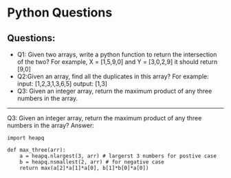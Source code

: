 # Python Questions #
## Questions: ##
* Q1:  Given two arrays, write a python function to return the intersection of the two? For example, X = [1,5,9,0] and Y = [3,0,2,9] it should return [9,0]
* Q2:Given an array, find all the duplicates in this array? For example: input: [1,2,3,1,3,6,5] output: [1,3]
* Q3: Given an integer array, return the maximum product of any three numbers in the array.
----------------------------------------------------------------------------------------------------------------------------------------------------------------


Q3: Given an integer array, return the maximum product of any three numbers in the array?
Answer:

```
import heapq

def max_three(arr):
    a = heapq.nlargest(3, arr) # largerst 3 numbers for postive case
    b = heapq.nsmallest(2, arr) # for negative case
    return max(a[2]*a[1]*a[0], b[1]*b[0]*a[0])
```

